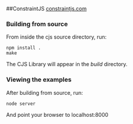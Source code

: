 ##ConstraintJS
[constraintjs.com](http://constraintjs.com/ "ConstraintJS Website")


### Building from source
From inside the cjs source directory, run:

	npm install .
	make

The CJS Library will appear in the *build* directory.

### Viewing the examples
After building from source, run:

	node server

And point your browser to localhost:8000
